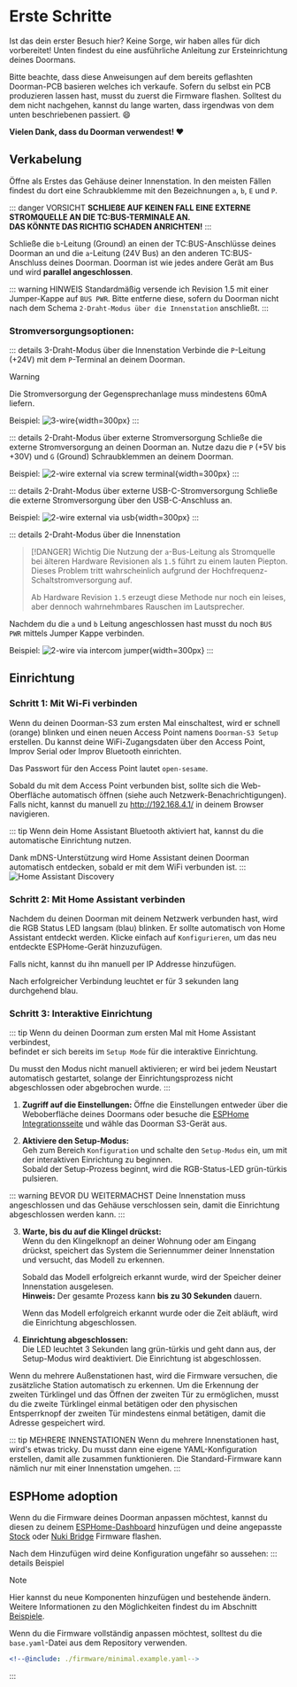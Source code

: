 # Erste Schritte

Ist das dein erster Besuch hier? Keine Sorge, wir haben alles für dich vorbereitet!
Unten findest du eine ausführliche Anleitung zur Ersteinrichtung deines Doormans.

Bitte beachte, dass diese Anweisungen auf dem bereits geflashten Doorman-PCB basieren welches ich verkaufe.
Sofern du selbst ein PCB produzieren lassen hast, musst du zuerst die Firmware flashen. Solltest du dem nicht nachgehen, kannst du lange warten, dass irgendwas von dem unten beschriebenen passiert. 😄

**Vielen Dank, dass du Doorman verwendest! ❤️**

## Verkabelung
Öffne als Erstes das Gehäuse deiner Innenstation. In den meisten Fällen findest du dort eine Schraubklemme mit den Bezeichnungen `a`, `b`, `E` und `P`.

::: danger VORSICHT
**SCHLIEßE AUF KEINEN FALL EINE EXTERNE STROMQUELLE AN DIE TC:BUS-TERMINALE AN.  
DAS KÖNNTE DAS RICHTIG SCHADEN ANRICHTEN!**
:::

Schließe die `b`-Leitung (Ground) an einen der TC:BUS-Anschlüsse deines Doorman an und die `a`-Leitung (24V Bus) an den anderen TC:BUS-Anschluss deines Doorman. Doorman ist wie jedes andere Gerät am Bus und wird **parallel angeschlossen**.

::: warning HINWEIS
Standardmäßig versende ich Revision 1.5 mit einer Jumper-Kappe auf `BUS PWR`. Bitte entferne diese, sofern du Doorman nicht nach dem Schema `2-Draht-Modus über die Innenstation` anschließt.
:::

### Stromversorgungsoptionen:
::: details 3-Draht-Modus über die Innenstation <Badge type="tip" text="Empfohlen" />
Verbinde die `P`-Leitung (+24V) mit dem `P`-Terminal an deinem Doorman.

> [!WARNING]
> Die Stromversorgung der Gegensprechanlage muss mindestens 60mA liefern.

Beispiel:
![3-wire](./images/3wire.png){width=300px}
:::

::: details 2-Draht-Modus über externe Stromversorgung
Schließe die externe Stromversorgung an deinen Doorman an. Nutze dazu die `P` (+5V bis +30V) und `G` (Ground) Schraubklemmen an deinem Doorman.

Beispiel:
![2-wire external via screw terminal](./images/2wire_power_screwterminal.png){width=300px}
:::

::: details 2-Draht-Modus über externe USB-C-Stromversorgung
Schließe die externe Stromversorgung über den USB-C-Anschluss an.

Beispiel:
![2-wire external via usb](./images/2wire_power_usb_c.png){width=300px}
:::

::: details 2-Draht-Modus über die Innenstation <Badge type="danger" text="Hardware Revision 1.5 und neuer" />
> [!DANGER] Wichtig
> Die Nutzung der `a`-Bus-Leitung als Stromquelle bei älteren Hardware Revisionen als `1.5` führt zu einem lauten Piepton. Dieses Problem tritt wahrscheinlich aufgrund der Hochfrequenz-Schaltstromversorgung auf.
>
> Ab Hardware Revision `1.5` erzeugt diese Methode nur noch ein leises, aber dennoch wahrnehmbares Rauschen im Lautsprecher.

Nachdem du die `a` und `b` Leitung angeschlossen hast musst du noch `BUS PWR` mittels Jumper Kappe verbinden.

Beispiel:
![2-wire via intercom jumper](./images/2wire_intercom.png){width=300px}
:::


## Einrichtung

### Schritt 1: Mit Wi-Fi verbinden
Wenn du deinen Doorman-S3 zum ersten Mal einschaltest, wird er schnell (orange) blinken und einen neuen Access Point namens `Doorman-S3 Setup` erstellen. Du kannst deine WiFi-Zugangsdaten über den Access Point, Improv Serial oder Improv Bluetooth einrichten.

Das Passwort für den Access Point lautet `open-sesame`.

Sobald du mit dem Access Point verbunden bist, sollte sich die Web-Oberfläche automatisch öffnen (siehe auch Netzwerk-Benachrichtigungen).\
Falls nicht, kannst du manuell zu http://192.168.4.1/ in deinem Browser navigieren.

::: tip
Wenn dein Home Assistant Bluetooth aktiviert hat, kannst du die automatische Einrichtung nutzen.

Dank mDNS-Unterstützung wird Home Assistant deinen Doorman automatisch entdecken, sobald er mit dem WiFi verbunden ist.
:::
![Home Assistant Discovery](./images/discovery.png)

### Schritt 2: Mit Home Assistant verbinden
Nachdem du deinen Doorman mit deinem Netzwerk verbunden hast, wird die RGB Status LED langsam (blau) blinken. Er sollte automatisch von Home Assistant entdeckt werden. Klicke einfach auf `Konfigurieren`, um das neu entdeckte ESPHome-Gerät hinzuzufügen.

Falls nicht, kannst du ihn manuell per IP Addresse hinzufügen.

Nach erfolgreicher Verbindung leuchtet er für 3 sekunden lang durchgehend blau.

### Schritt 3: Interaktive Einrichtung
::: tip
Wenn du deinen Doorman zum ersten Mal mit Home Assistant verbindest,\
befindet er sich bereits im `Setup Mode` für die interaktive Einrichtung.

Du musst den Modus nicht manuell aktivieren; er wird bei jedem Neustart automatisch gestartet, solange der Einrichtungsprozess nicht abgeschlossen oder abgebrochen wurde.
:::

1. **Zugriff auf die Einstellungen:**
   Öffne die Einstellungen entweder über die Weboberfläche deines Doormans oder besuche die [ESPHome Integrationsseite](https://my.home-assistant.io/redirect/integration/?domain=esphome) und wähle das Doorman S3-Gerät aus.

2. **Aktiviere den Setup-Modus:**  
   Geh zum Bereich `Konfiguration` und schalte den `Setup-Modus` ein, um mit der interaktiven Einrichtung zu beginnen.  
   Sobald der Setup-Prozess beginnt, wird die RGB-Status-LED grün-türkis pulsieren.

::: warning BEVOR DU WEITERMACHST
Deine Innenstation muss angeschlossen und das Gehäuse verschlossen sein, damit die Einrichtung abgeschlossen werden kann.
:::

3. **Warte, bis du auf die Klingel drückst:**  
   Wenn du den Klingelknopf an deiner Wohnung oder am Eingang drückst, speichert das System die Seriennummer deiner Innenstation und versucht, das Modell zu erkennen.

   Sobald das Modell erfolgreich erkannt wurde, wird der Speicher deiner Innenstation ausgelesen.  
   **Hinweis:** Der gesamte Prozess kann **bis zu 30 Sekunden** dauern.

   Wenn das Modell erfolgreich erkannt wurde oder die Zeit abläuft, wird die Einrichtung abgeschlossen.

4. **Einrichtung abgeschlossen:**  
   Die LED leuchtet 3 Sekunden lang grün-türkis und geht dann aus, der Setup-Modus wird deaktiviert. Die Einrichtung ist abgeschlossen.

Wenn du mehrere Außenstationen hast, wird die Firmware versuchen, die zusätzliche Station automatisch zu erkennen.
Um die Erkennung der zweiten Türklingel und das Öffnen der zweiten Tür zu ermöglichen, musst du die zweite Türklingel einmal betätigen oder den physischen Entsperrknopf der zweiten Tür mindestens einmal betätigen, damit die Adresse gespeichert wird.

::: tip MEHRERE INNENSTATIONEN
Wenn du mehrere Innenstationen hast, wird's etwas tricky. Du musst dann eine eigene YAML-Konfiguration erstellen, damit alle zusammen funktionieren. Die Standard-Firmware kann nämlich nur mit einer Innenstation umgehen.
:::

## ESPHome adoption
Wenn du die Firmware deines Doorman anpassen möchtest, kannst du diesen zu deinem [ESPHome-Dashboard](https://my.home-assistant.io/redirect/supervisor_ingress/?addon=5c53de3b_esphome) hinzufügen und deine angepasste [Stock](firmware/stock-firmware.md) oder [Nuki Bridge](firmware/nuki-bridge-firmware.md) Firmware flashen.

Nach dem Hinzufügen wird deine Konfiguration ungefähr so aussehen:
::: details Beispiel
> [!NOTE]
> Hier kannst du neue Komponenten hinzufügen und bestehende ändern. Weitere Informationen zu den Möglichkeiten findest du im Abschnitt [Beispiele](firmware/stock-firmware#beispiele).
>
> Wenn du die Firmware vollständig anpassen möchtest, solltest du die `base.yaml`-Datei aus dem Repository verwenden.

```yaml
<!--@include: ./firmware/minimal.example.yaml-->
```
:::